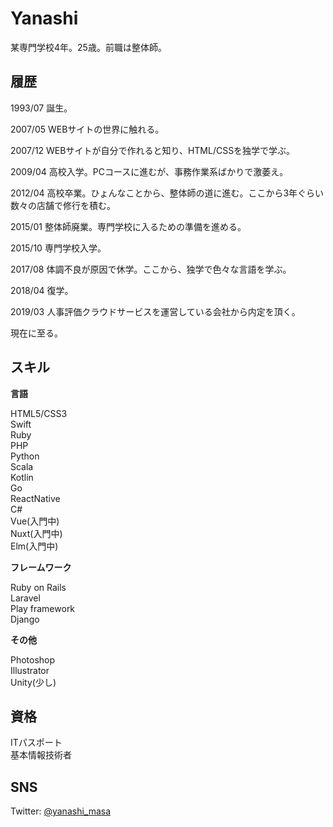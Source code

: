 # Yanashi
某専門学校4年。25歳。前職は整体師。

## 履歴
1993/07 誕生。

2007/05 WEBサイトの世界に触れる。

2007/12 WEBサイトが自分で作れると知り、HTML/CSSを独学で学ぶ。

2009/04 高校入学。PCコースに進むが、事務作業系ばかりで激萎え。

2012/04 高校卒業。ひょんなことから、整体師の道に進む。ここから3年ぐらい数々の店舗で修行を積む。

2015/01 整体師廃業。専門学校に入るための準備を進める。

2015/10 専門学校入学。

2017/08 体調不良が原因で休学。ここから、独学で色々な言語を学ぶ。

2018/04 復学。

2019/03 人事評価クラウドサービスを運営している会社から内定を頂く。

現在に至る。

## スキル
**言語**

HTML5/CSS3  
Swift  
Ruby  
PHP  
Python  
Scala  
Kotlin  
Go  
ReactNative  
C#  
Vue(入門中)  
Nuxt(入門中)  
Elm(入門中)  

**フレームワーク**

Ruby on Rails  
Laravel  
Play framework  
Django  

**その他**

Photoshop  
Illustrator  
Unity(少し)  

## 資格
ITパスポート  
基本情報技術者  

## SNS
Twitter: [@yanashi_masa](https://twitter.com/yanashi_masa)
